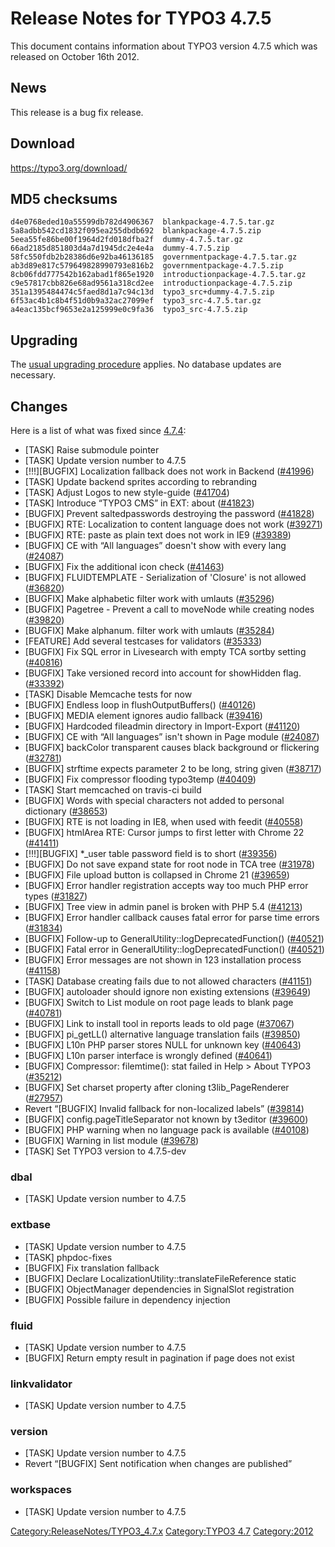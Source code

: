 Release Notes for TYPO3 4.7.5
=============================

This document contains information about TYPO3 version 4.7.5 which was
released on October 16th 2012.

News
----

This release is a bug fix release.

Download
--------

<https://typo3.org/download/>

MD5 checksums
-------------

    d4e0768eded10a55599db782d4906367  blankpackage-4.7.5.tar.gz
    5a8adbb542cd1832f095ea255dbdb692  blankpackage-4.7.5.zip
    5eea55fe86be00f1964d2fd018dfba2f  dummy-4.7.5.tar.gz
    66ad2185d851803d4a7d1945dc2e4e4a  dummy-4.7.5.zip
    58fc550fdb2b28386d6e92ba46136185  governmentpackage-4.7.5.tar.gz
    ab3d89e817c579649828990793e816b2  governmentpackage-4.7.5.zip
    8cb06fdd777542b162abad1f865e1920  introductionpackage-4.7.5.tar.gz
    c9e57817cbb826e68ad9561a318cd2ee  introductionpackage-4.7.5.zip
    351a1395484474c5faed8d1a7c94c13d  typo3_src+dummy-4.7.5.zip
    6f53ac4b1c8b4f51d0b9a32ac27099ef  typo3_src-4.7.5.tar.gz
    a4eac135bcf9653e2a125999e0c9fa36  typo3_src-4.7.5.zip

Upgrading
---------

The [usual upgrading
procedure](https://docs.typo3.org/typo3cms/InstallationGuide/) applies.
No database updates are necessary.

Changes
-------

Here is a list of what was fixed since [4.7.4](TYPO3_4.7.4 "wikilink"):

-   \[TASK\] Raise submodule pointer
-   \[TASK\] Update version number to 4.7.5
-   \[!!!\]\[BUGFIX\] Localization fallback does not work in Backend
    ([\#41996](https://forge.typo3.org/issues/41996))
-   \[TASK\] Update backend sprites according to rebranding
-   \[TASK\] Adjust Logos to new style-guide
    ([\#41704](https://forge.typo3.org/issues/41704))
-   \[TASK\] Introduce “TYPO3 CMS” in EXT: about
    ([\#41823](https://forge.typo3.org/issues/41823))
-   \[BUGFIX\] Prevent saltedpasswords destroying the password
    ([\#41828](https://forge.typo3.org/issues/41828))
-   \[BUGFIX\] RTE: Localization to content language does not work
    ([\#39271](https://forge.typo3.org/issues/39271))
-   \[BUGFIX\] RTE: paste as plain text does not work in IE9
    ([\#39389](https://forge.typo3.org/issues/39389))
-   \[BUGFIX\] CE with “All languages” doesn't show with every lang
    ([\#24087](https://forge.typo3.org/issues/24087))
-   \[BUGFIX\] Fix the additional icon check
    ([\#41463](https://forge.typo3.org/issues/41463))
-   \[BUGFIX\] FLUIDTEMPLATE - Serialization of 'Closure' is not allowed
    ([\#36820](https://forge.typo3.org/issues/36820))
-   \[BUGFIX\] Make alphabetic filter work with umlauts
    ([\#35296](https://forge.typo3.org/issues/35296))
-   \[BUGFIX\] Pagetree - Prevent a call to moveNode while creating
    nodes ([\#39820](https://forge.typo3.org/issues/39820))
-   \[BUGFIX\] Make alphanum. filter work with umlauts
    ([\#35284](https://forge.typo3.org/issues/35284))
-   \[FEATURE\] Add several testcases for validators
    ([\#35333](https://forge.typo3.org/issues/35333))
-   \[BUGFIX\] Fix SQL error in Livesearch with empty TCA sortby setting
    ([\#40816](https://forge.typo3.org/issues/40816))
-   \[BUGFIX\] Take versioned record into account for showHidden flag.
    ([\#33392](https://forge.typo3.org/issues/33392))
-   \[TASK\] Disable Memcache tests for now
-   \[BUGFIX\] Endless loop in flushOutputBuffers()
    ([\#40126](https://forge.typo3.org/issues/40126))
-   \[BUGFIX\] MEDIA element ignores audio fallback
    ([\#39416](https://forge.typo3.org/issues/39416))
-   \[BUGFIX\] Hardcoded fileadmin directory in Import-Export
    ([\#41120](https://forge.typo3.org/issues/41120))
-   \[BUGFIX\] CE with “All languages” isn't shown in Page module
    ([\#24087](https://forge.typo3.org/issues/24087))
-   \[BUGFIX\] backColor transparent causes black background or
    flickering ([\#32781](https://forge.typo3.org/issues/32781))
-   \[BUGFIX\] strftime expects parameter 2 to be long, string given
    ([\#38717](https://forge.typo3.org/issues/38717))
-   \[BUGFIX\] Fix compressor flooding typo3temp
    ([\#40409](https://forge.typo3.org/issues/40409))
-   \[TASK\] Start memcached on travis-ci build
-   \[BUGFIX\] Words with special characters not added to personal
    dictionary ([\#38653](https://forge.typo3.org/issues/38653))
-   \[BUGFIX\] RTE is not loading in IE8, when used with feedit
    ([\#40558](https://forge.typo3.org/issues/40558))
-   \[BUGFIX\] htmlArea RTE: Cursor jumps to first letter with Chrome 22
    ([\#41411](https://forge.typo3.org/issues/41411))
-   \[!!!\]\[BUGFIX\] \*\_user table password field is to short
    ([\#39356](https://forge.typo3.org/issues/39356))
-   \[BUGFIX\] Do not save expand state for root node in TCA tree
    ([\#31978](https://forge.typo3.org/issues/31978))
-   \[BUGFIX\] File upload button is collapsed in Chrome 21
    ([\#39659](https://forge.typo3.org/issues/39659))
-   \[BUGFIX\] Error handler registration accepts way too much PHP error
    types ([\#31827](https://forge.typo3.org/issues/31827))
-   \[BUGFIX\] Tree view in admin panel is broken with PHP 5.4
    ([\#41213](https://forge.typo3.org/issues/41213))
-   \[BUGFIX\] Error handler callback causes fatal error for parse time
    errors ([\#31834](https://forge.typo3.org/issues/31834))
-   \[BUGFIX\] Follow-up to GeneralUtility::logDeprecatedFunction()
    ([\#40521](https://forge.typo3.org/issues/40521))
-   \[BUGFIX\] Fatal error in GeneralUtility::logDeprecatedFunction()
    ([\#40521](https://forge.typo3.org/issues/40521))
-   \[BUGFIX\] Error messages are not shown in 123 installation process
    ([\#41158](https://forge.typo3.org/issues/41158))
-   \[TASK\] Database creating fails due to not allowed characters
    ([\#41151](https://forge.typo3.org/issues/41151))
-   \[BUGFIX\] autoloader should ignore non existing extensions
    ([\#39649](https://forge.typo3.org/issues/39649))
-   \[BUGFIX\] Switch to List module on root page leads to blank page
    ([\#40781](https://forge.typo3.org/issues/40781))
-   \[BUGFIX\] Link to install tool in reports leads to old page
    ([\#37067](https://forge.typo3.org/issues/37067))
-   \[BUGFIX\] pi\_getLL() alternative language translation fails
    ([\#39850](https://forge.typo3.org/issues/39850))
-   \[BUGFIX\] L10n PHP parser stores NULL for unknown key
    ([\#40643](https://forge.typo3.org/issues/40643))
-   \[BUGFIX\] L10n parser interface is wrongly defined
    ([\#40641](https://forge.typo3.org/issues/40641))
-   \[BUGFIX\] Compressor: filemtime(): stat failed in Help &gt; About
    TYPO3 ([\#35212](https://forge.typo3.org/issues/35212))
-   \[BUGFIX\] Set charset property after cloning t3lib\_PageRenderer
    ([\#27957](https://forge.typo3.org/issues/27957))
-   Revert “\[BUGFIX\] Invalid fallback for non-localized labels”
    ([\#39814](https://forge.typo3.org/issues/39814))
-   \[BUGFIX\] config.pageTitleSeparator not known by t3editor
    ([\#39600](https://forge.typo3.org/issues/39600))
-   \[BUGFIX\] PHP warning when no language pack is available
    ([\#40108](https://forge.typo3.org/issues/40108))
-   \[BUGFIX\] Warning in list module
    ([\#39678](https://forge.typo3.org/issues/39678))
-   \[TASK\] Set TYPO3 version to 4.7.5-dev

### dbal

-   \[TASK\] Update version number to 4.7.5

### extbase

-   \[TASK\] Update version number to 4.7.5
-   \[TASK\] phpdoc-fixes
-   \[BUGFIX\] Fix translation fallback
-   \[BUGFIX\] Declare LocalizationUtility::translateFileReference
    static
-   \[BUGFIX\] ObjectManager dependencies in SignalSlot registration
-   \[BUGFIX\] Possible failure in dependency injection

### fluid

-   \[TASK\] Update version number to 4.7.5
-   \[BUGFIX\] Return empty result in pagination if page does not exist

### linkvalidator

-   \[TASK\] Update version number to 4.7.5

### version

-   \[TASK\] Update version number to 4.7.5
-   Revert “\[BUGFIX\] Sent notification when changes are published”

### workspaces

-   \[TASK\] Update version number to 4.7.5

<Category:ReleaseNotes/TYPO3_4.7.x> [Category:TYPO3
4.7](Category:TYPO3_4.7 "wikilink") <Category:2012>
